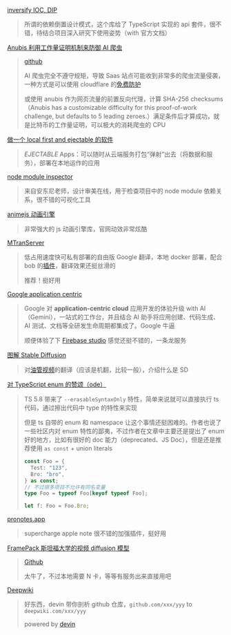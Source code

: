 [inversify IOC, DIP](https://github.com/inversify/InversifyJS)

> 所谓的依赖倒置设计模式，这个库给了 TypeScript 实现的 api 套件，很不错，待结合项目深入研究下使用姿势（with 官方文档）

[Anubis 利用工作量证明机制来防御 AI 爬虫](https://anubis.techaro.lol/)

> [github](https://github.com/TecharoHQ/anubis)
>
> AI 爬虫完全不遵守规矩，导致 Saas 站点可能收到非常多的爬虫流量侵袭，一种方式是可以使用 cloudflare 的[免费防护](https://blog.cloudflare.com/declaring-your-aindependence-block-ai-bots-scrapers-and-crawlers-with-a-single-click/)
>
> 或使用 anubis 作为网页流量的前置反向代理，计算 SHA-256 checksums（Anubis has a customizable difficulty for this proof-of-work challenge, but defaults to 5 leading zeroes.）满足条件后才算成功，就是比特币的工作量证明，可以极大的消耗爬虫的 CPU

[做一个 local first and ejectable 的软件](https://thymer.com/local-first-ejectable)

> _EJECTABLE_ Apps：可以随时从云端服务打包“弹射”出去（将数据和服务），部署在本地运作的应用

[node module inspector](https://github.com/antfu/node-modules-inspector)

> 来自安东尼老师，设计审美在线，用于检查项目中的 node module 依赖关系，很不错的可视化工具

[animejs 动画引擎](https://animejs.com/)

> 非常强大的 js 动画引擎库，官网动效非常炫酷

[MTranServer](https://github.com/xxnuo/MTranServer)

> 低占用速度快可私有部署的自由版 Google 翻译，本地 docker 部署，配合 bob 的[插件](https://github.com/gray0128/bob-plugin-MTranServer)，翻译效果还挺丝滑的
>
> 推荐！挺好用

[Google application centric](https://cloud.google.com/blog/products/application-development/an-application-centric-ai-powered-cloud)

> Google 对 **application-centric cloud** 应用开发的体验升级 with AI（Gemini），一站式的工作台，并且结合 AI 助手将应用创建、代码生成、AI 测试、文档等全研发生命周期都集成了。Google 牛逼
>
> 顺便体验了下 [Firebase studio](https://firebase.studio/) 感觉还挺不错的，一条龙服务

[图解 Stable Diffusion](https://www.ithome.com/0/668/981.htm)

> 对[油管视频](https://www.youtube.com/watch?v=MXmacOUJUaw)的翻译（应该是机翻，比较一般），介绍什么是 SD

[对 TypeScript enum 的赞颂（ode）](https://blog.disintegrator.dev/posts/ode-to-typescript-enums/)

> TS 5.8 带来了 `--erasableSyntaxOnly` 特性，简单来说就可以直接执行 ts 代码，通过擦出代码中 type 的特性来实现
>
> 但是 ts 自带的 enum 和 namespace 让这个事情还挺困难的。作者也说了一些社区内对 enum 特性的鄙夷，不过作者在文章中主要还是提出了 enum 好的地方，比如有很好的 doc 能力（deprecated、JS Doc），但是还是推荐使用 `as const` + union literals
>
> ```typescript
> const Foo = {
>   Test: "123",
>   Bro: "bro",
> } as const;
> // 不过很多项目不允许有同名变量
> type Foo = typeof Foo[keyof typeof Foo];
>
> let f: Foo = Foo.Bro;
> ```

[pronotes.app](https://www.pronotes.app/)

> supercharge apple note 很不错的加强插件，挺好用

[FramePack 斯坦福大学的视频 diffusion 模型](https://lllyasviel.github.io/frame_pack_gitpage/)

> [Github](https://github.com/lllyasviel/FramePack)
>
> 太牛了，不过本地需要 N 卡，等等有服务出来直接用吧

[Deepwiki](https://deepwiki.com/)

> 好东西，devin 带你剖析 github 仓库，`github.com/xxx/yyy` to `deepwiki.com/xxx/yyy`
>
> powered by [devin](https://devin.ai/)
